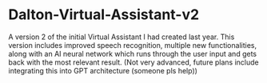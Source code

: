 # Dalton-Virtual-Assistant-v2
A version 2 of the initial Virtual Assistant I had created last year. This version includes improved speech recognition, multiple new functionalities, along with an AI neural network which runs through the user input and gets back with the most relevant result. (Not very advanced, future plans include integrating this into GPT architecture (someone pls help))
